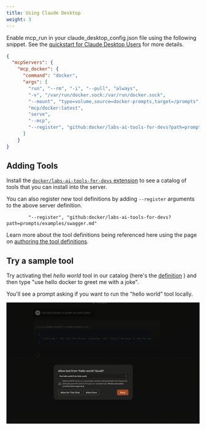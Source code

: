 ```yaml
---
title: Using Claude Desktop
weight: 3
---
```


Enable mcp_run in your claude_desktop_config.json file using the following snippet.  See the [quickstart for Claude Desktop Users](https://modelcontextprotocol.io/quickstart/user) for more details.

```json
{
  "mcpServers": {
    "mcp_docker": {
      "command": "docker",
      "args": [
        "run", "--rm", "-i", "--pull", "always",
        "-v", "/var/run/docker.sock:/var/run/docker.sock",
        "--mount", "type=volume,source=docker-prompts,target=/prompts",
        "mcp/docker:latest",
        "serve",
        "--mcp",
        "--register", "github:docker/labs-ai-tools-for-devs?path=prompts/bootstrap.md"
      ]
    }
}
```

## Adding Tools

Install the [`docker/labs-ai-tools-for-devs` extension](https://open.docker.com/extensions/marketplace?extensionId=docker/labs-ai-tools-for-devs) to
see a catalog of tools that you can install into the server.

You can also register new tool definitions by adding `--register` arguments to the above server definition.

```
        "--register", "github:docker/labs-ai-tools-for-devs?path=prompts/examples/swagger.md"
```

Learn more about the tool definitions being referenced here using the page on [authoring the tool definitions](../authoring-prompts).

## Try a sample tool

Try activating thel _hello world_ tool in our catalog (here's the [definition](https://github.com/docker/labs-ai-tools-for-devs/blob/main/prompts/examples/hello_world.md?plain=1) )
and then type "use hello docker to greet me with a joke".

You'll see a prompt asking if you want to run the "hello world" tool locally.

![consent](consent.png)

